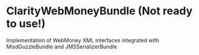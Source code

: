 ClarityWebMoneyBundle (Not ready to use!)
=====================

Implementation of WebMoney XML interfaces integrated with MisdGuzzleBundle and JMSSerializerBundle
